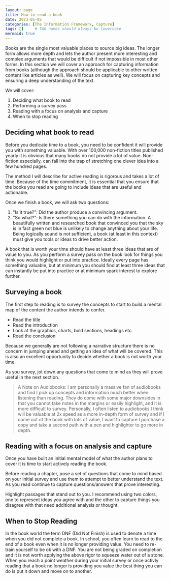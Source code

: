 ```yaml
---
layout: page
title: How to read a book
date: 2023-01-05
categories: [The Information Framework, Capture]
tags: []     # TAG names should always be lowercase
mermaid: true
---
```


Books are the single most valuable places to source big ideas. The longer form allows more depth and lets the author present more interesting and complex arguments that would be difficult if not impossible in most other forms. In this section we will cover an approach for capturing information from books (although the approach should be applicable to other written content like articles as well). We will focus on capturing key concepts and ensuring a deep understanding of the text.

We will cover:

1.	Deciding what book to read
2.	Performing a survey pass
3.	Reading with a focus on analysis and capture
4.	When to stop reading

## Deciding what book to read

Before you dedicate time to a book, you need to be confident it will provide you with something valuable. With over 100,000 non-fiction titles published yearly it is obvious that many books do not provide a lot of value. Non-fiction especially, can fall into the trap of stretching one clever idea into a few hundred pages.

The method I will describe for active reading is rigorous and takes a lot of time. Because of the time commitment, it is essential that you ensure that the books you read are going to include ideas that are useful and actionable.

Once we finish a book, we will ask two questions:
1.	"Is it true?": Did the author produce a convincing argument.
2.	"So what?": Is there something you can do with the information. A beautifully written and researched book that convinced you that the sky is in fact green not blue is unlikely to change anything about your life. Being logically sound is not sufficient, a book (at least in this context) must give you tools or ideas to drive better action.

A book that is worth your time should have at least three ideas that are of value to you. As you perform a survey pass on the book look for things you think you would highlight or put into practice. Ideally every page has something valuable, but at minimum you should find at least three ideas that can instantly be put into practice or at minimum spark interest to explore further.

## Surveying a book
The first step to reading is to survey the concepts to start to build a mental map of the content the author intends to confer.
- Read the title
- Read the introduction
- Look at the graphics, charts, bold sections, headings etc.
- Read the conclusion

Because we generally are not following a narrative structure there is no concern in jumping ahead and getting an idea of what will be covered. This is also an excellent opportunity to decide whether a book is not worth your time.

As you survey, jot down any questions that come to mind as they will prove useful in the next section.

> A Note on Audiobooks:
> I am personally a massive fan of audiobooks and find I pick up concepts and information much better when listening than reading. They do come with some major downsides in that you cannot take notes in the margins or easily highlight, and it is more difficult to survey. Personally, I often listen to audiobooks I think will be valuable at 2x speed as a more in-depth form of survey and if I come out of the book with lots of value, I want to capture I purchase a copy and take a second path with a pen and highlighter to go more in depth.

## Reading with a focus on analysis and capture
Once you have built an initial mental model of what the author plans to cover it is time to start actively reading the book.

Before reading a chapter, pose a set of questions that come to mind based on your initial survey and use them to attempt to better understand the text. As you read continue to capture questions/answers that prove interesting.

Highlight passages that stand out to you. I recommend using two colors, one to represent ideas you agree with and the other to capture things you disagree with that need additional analysis or thought.

## When to Stop Reading
In the book world the term DNF (Did Not Finish) is used to denote a time when you did not complete a book. In school, you often learn to read to the end of a book even when it is no longer providing value. You need to re-train yourself to be ok with a DNF. You are not being graded on completion and it is not worth applying the above rigor to squeeze water out of a stone. When you reach a point weather during your initial survey or once activly reading that a book no longer is providing you value the best thing you can do is put it down and move on to another.